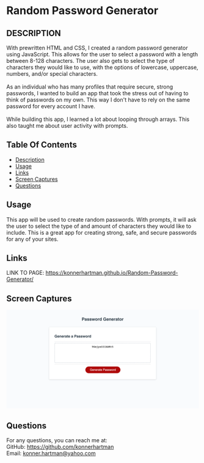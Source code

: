 # Random Password Generator

## DESCRIPTION
With prewritten HTML and CSS, I created a random password generator using JavaScript. This allows for the user to select a password with a length between 8-128 characters. The user also gets to select the type of characters they would like to use, with the options of lowercase, uppercase, numbers, and/or special characters.
<br/>
<br/>
As an individual who has many profiles that require secure, strong passwords, I wanted to build an app that took the stress out of having to think of passwords on my own. This way I don't have to rely on the same password for every account I have. 
<br/>
<br/>
While building this app, I learned a lot about looping through arrays. This also taught me about user activity with prompts.

## Table Of Contents
- [Description](#description)
- [Usage](#usage)
- [Links](#links)
- [Screen Captures](#screencapture)
- [Questions](#questions)

## Usage
This app will be used to create random passwords. With prompts, it will ask the user to select the type of and amount of characters they would like to include. This is a great app for creating strong, safe, and secure passwords for any of your sites. 

## Links
LINK TO PAGE:
   https://konnerhartman.github.io/Random-Password-Generator/

## Screen Captures
![Screenshot](assets/images/Password-Generator-Screencapture.png)

## Questions
For any questions, you can reach me at:
<br/>
GitHub: https://github.com/konnerhartman
<br/>
Email: konner.hartman@yahoo.com
